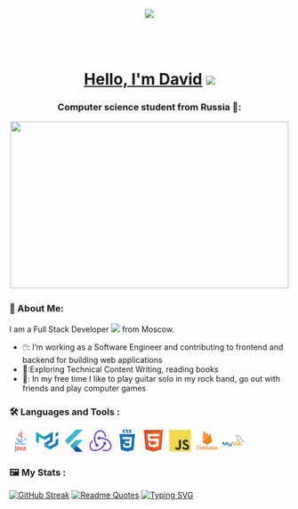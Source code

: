</div>
<div id="header" align="center">
  <img src="https://media3.giphy.com/media/EK24OWrJSy1GkkNu0y/giphy.gif?cid=790b7611862284cea558dd760977acec24268ede0c893ce9&rid=giphy.gif&ct=g" width="400"/>
</div>
<div id="viewprof" align="center">
  <img src="https://img.shields.io/github/followers/Co1dren?style=social" alt=""/>
</div>

<div id="viewprof" align="center">
<a href="https://www.twitch.tv/battlestategames/videos">
  <img src="https://img.shields.io/twitch/status/battlestategames?style=social" alt=""/>
</div>

<div id="viewprof" align="center">
  <a href="https://www.youtube.com/watch?v=dQw4w9WgXcQ">
  <img src="https://img.shields.io/youtube/views/dQw4w9WgXcQ?style=social" alt=""/>
</div>

<h1 align="center">Hello, I'm <a href="https://vk.com/the_unforgiven_ll" target="_blank">David</a> 
<img src="https://github.com/blackcater/blackcater/raw/main/images/Hi.gif" height="32"/></h1>
<h3 align="center">Computer science student from Russia 	🐻:</h3>

</div>
<div align="center">
  <img src="https://media1.giphy.com/media/HscDLzkO8EOTmgkhQP/giphy.gif?cid=ecf05e478pn7w5kjuukz8vd8q586qwxnzbcoz64iroomelqn&rid=giphy.gif&ct=g" width="500" height="300"/>
</div>

### 	:speech_balloon: About Me:
I am a Full Stack Developer <img src="https://media.giphy.com/media/zOvBKUUEERdNm/giphy.gif" width="30"> from Moscow.
- 🖱️: I’m working as a Software Engineer and contributing to frontend and backend for building web applications
- 📘:Exploring Technical Content Writing, reading books
- 🎸: In my free time I like to play guitar solo in my rock band, go out with friends and play computer games

### :hammer_and_wrench: Languages and Tools :
<div>
  <img src="https://github.com/devicons/devicon/blob/master/icons/java/java-original-wordmark.svg" title="Java" alt="Java" width="40" height="40"/>&nbsp;
  <img src="https://github.com/devicons/devicon/blob/master/icons/materialui/materialui-original.svg" title="Material UI" alt="Material UI" width="40" height="40"/>&nbsp;
  <img src="https://github.com/devicons/devicon/blob/master/icons/flutter/flutter-original.svg" title="Flutter" alt="Flutter" width="40" height="40"/>&nbsp;
  <img src="https://github.com/devicons/devicon/blob/master/icons/redux/redux-original.svg" title="Redux" alt="Redux " width="40" height="40"/>&nbsp;
  <img src="https://github.com/devicons/devicon/blob/master/icons/css3/css3-plain-wordmark.svg"  title="CSS3" alt="CSS" width="40" height="40"/>&nbsp;
  <img src="https://github.com/devicons/devicon/blob/master/icons/html5/html5-original.svg" title="HTML5" alt="HTML" width="40" height="40"/>&nbsp;
  <img src="https://github.com/devicons/devicon/blob/master/icons/javascript/javascript-original.svg" title="JavaScript" alt="JavaScript" width="40" height="40"/>&nbsp;
  <img src="https://github.com/devicons/devicon/blob/master/icons/firebase/firebase-plain-wordmark.svg" title="Firebase" alt="Firebase" width="40" height="40"/>&nbsp;
  <img src="https://github.com/devicons/devicon/blob/master/icons/mysql/mysql-original-wordmark.svg" title="MySQL"  alt="MySQL" width="40" height="40"/>&nbsp;
  
  ### 	:framed_picture: My Stats :
[![GitHub Streak](http://github-readme-streak-stats.herokuapp.com?user=Davidkotelevskiy&theme=dark&hide_border=true)](https://git.io/streak-stats)
[![Readme Quotes](https://quotes-github-readme.vercel.app/api?type=horizontal&theme=dark)](https://github.com/piyushsuthar/github-readme-quotes)
[![Typing SVG](https://readme-typing-svg.herokuapp.com?font=213&pause=1000&color=1462F7&width=435&lines=Thanks+for+watching+me)](https://git.io/typing-svg)
